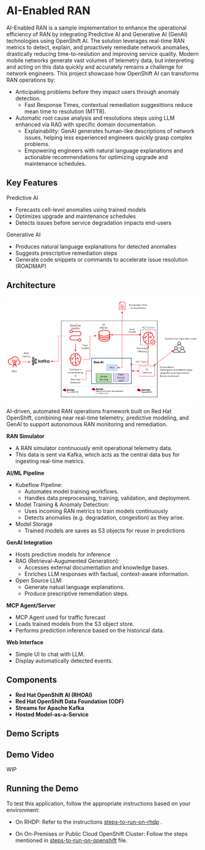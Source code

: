 # AI-Enabled RAN

AI-Enabled RAN is a sample implementation to enhance the operational efficiency of RAN by integrating Predictive AI and Generative AI (GenAI) technologies using OpenShift AI. The solution leverages real-time RAN metrics to detect, explain, and proactively remediate network anomalies, drastically reducing time-to-reslution and improving service quality.
Modern mobile networks generate vast volumes of telemetry data, but interpreting and acting on this data quickly and accurately remains a challenge for network engineers. This project showcase how OpenShift AI can transforms RAN operations by:

- Anticipating problems before they impact users through anomaly detection.
  * Fast Response Times, contextual remediation suggesttions reduce mean time to resolution (MTTR).
- Automatic root cause analysis and resolutions steps using LLM enhanced via RAG with specific domain documentation.
  * Explainability: GenAI generates human-like descriptions of network issues, helping less experienced engineers quickly grasp complex problems.
  * Empowering engineers with natural language explanations and actionable recommendations for optimizing upgrade and maintenance schedules.
 
## Key Features

Predictive AI

  - Forecasts cell-level anomalies using trained models
  - Optimizes upgrade and maintenance schedules
  - Detects issues before service degradation impacts end-users

Generative AI

  - Produces natural language explanations for detected anomalies
  - Suggests prescriptive remediation steps
  - Generate code snippets or commands to accelerate issue resolution (ROADMAP)

## Architecture

![RAN GenAI Architecture with OpenShift AI](img/ran_genai_architecture.png?raw=true "RAN GenAI Architecture with OpenShift AI")

AI-driven, automated RAN operations framework built on Red Hat OpenShift, combining near real-time telemetry, predictive modeling, and GenAI to support autonomous RAN monitoring and remediation.

 **RAN Simulator**

 - A RAN simulator continuously emit operational telemetry data.
 - This data is sent via Kafka, which acts as the central data bus for ingesting real-time metrics.
 
 **AI/ML Pipeline**

 - Kubeflow Pipeline:
   * Automates model training workflows.
   * Handles data preprocessing, training, validation, and deployment.
 - Model Training & Anomaly Detection:
   * Uses incoming RAN metrics to train models continuously
   * Detects anomalies (e.g. degradation, congestion) as they arise.
 - Model Storage
   * Trained models are saves as S3 objects for reuse in predictions

 **GenAI Integration**
 - Hosts predictive models for inference
 - RAG (Retrieval-Augumented Generation):
   * Accesses external documentation and knowledge bases.
   * Enriches LLM responses with factual, context-aware information.
 - Open Source LLM:
   * Generate natual language explanations.
   * Produce prescriptive remendiation steps.

 **MCP Agent/Server**
 - MCP Agent used for traffic forecast
 - Loads trained models from the S3 object store.
 - Performs prediction inference based on the historical data.

 **Web Interface**
 - Simple UI to chat with LLM.
 - Display automatically detected events.

## Components
 - **Red Hat OpenShift AI (RHOAI)**
 - **Red Hat OpenShift Data Foundation (ODF)**
 - **Streams for Apache Kafka**
 - **Hosted Model-as-a-Service** 


## Demo Scripts



## Demo Video

WIP

## Running the Demo

To test this application, follow the appropriate instructions based on your environment:

- On RHDP: Refer to the instructions [steps-to-run-on-rhdp](./steps-to-run-on-rhdp.md) .

- On On-Premises or Public Cloud OpenShift Cluster: Follow the steps mentioned in [steps-to-run-on-openshift](./steps-to-run-on-openshift.md) file.




